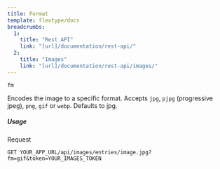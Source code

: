 ```yaml
---
title: Format
template: flextype/docs
breadcrumbs:
  1:
    title: "Rest API"
    link: "[url]/documentation/rest-api/"
  2:
    title: "Images"
    link: "[url]/documentation/rest-api/images/"
---
```


`fm`

Encodes the image to a specific format. Accepts `jpg`, `pjpg` (progressive jpeg), `png`, `gif` or `webp`. Defaults to jpg.

##### Usage

<div class="file-header">Request</div>

```
GET YOUR_APP_URL/api/images/entries/image.jpg?fm=gif&token=YOUR_IMAGES_TOKEN
```